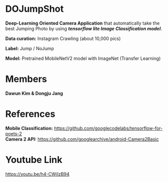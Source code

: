 # DOJumpShot
**Deep-Learning Oriented Camera Application** that automatically take the best Jumping Photo by using ***tensorflow lite Image Classification model***.

**Data curation:** Instagram Crawling (about 10,000 pics)

**Label:** Jump / NoJump

**Model:** Pretrained MobileNetV2 model with ImageNet (Transfer Learning)

# Members
**Dawun Kim & Dongju Jang**

# References
**Mobile Classification:** https://github.com/googlecodelabs/tensorflow-for-poets-2  
**Camera 2 API:** https://github.com/googlearchive/android-Camera2Basic

# Youtube Link
https://youtu.be/h4-CWjIzB94
